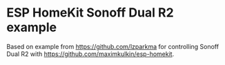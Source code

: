 # ESP HomeKit Sonoff Dual R2 example

Based on example from https://github.com/lzparkma for controlling Sonoff Dual R2 with https://github.com/maximkulkin/esp-homekit.